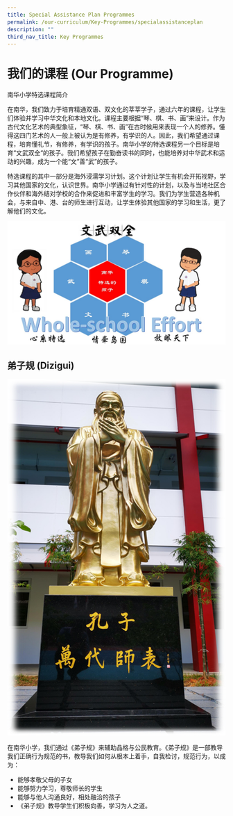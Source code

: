 ```yaml
---
title: Special Assistance Plan Programmes
permalink: /our-curriculum/Key-Programmes/specialassistanceplan
description: ""
third_nav_title: Key Programmes
---
```

# 我们的课程 (Our Programme)

南华小学特选课程简介

在南华，我们致力于培育精通双语、双文化的莘莘学子，通过六年的课程，让学生们体验并学习中华文化和本地文化。课程主要根据“琴、棋、书、画”来设计。作为古代文化艺术的典型象征，“琴、棋、书、画”在古时候用来表现一个人的修养。懂得这四门艺术的人一般上被认为是有修养，有学识的人。因此，我们希望通过课程，培育懂礼节，有修养，有学识的孩子。南华小学的特选课程另一个目标是培育“文武双全“的孩子。我们希望孩子在勤奋读书的同时，也能培养对中华武术和运动的兴趣，成为一个能“文”善“武”的孩子。

特选课程的其中一部分是海外浸濡学习计划。这个计划让学生有机会开拓视野，学习其他国家的文化，认识世界。南华小学通过有针对性的计划，以及与当地社区合作伙伴和海外结对学校的合作来促进和丰富学生的学习。我们为学生营造各种机会，与来自中、港、台的师生进行互动，让学生体验其他国家的学习和生活，更了解他们的文化。

![](/images/SAP_Framework.jpeg)

## 弟子规 (Dizigui)
![](/images/Confucius.png)

在南华小学，我们通过《弟子规》来辅助品格与公民教育。《弟子规》是一部教导我们正确行为规范的书，教导我们如何从根本上着手，自我检讨，规范行为，以成为：
* 能够孝敬父母的子女
* 能够努力学习，尊敬师长的学生
* 能够与他人沟通良好，相处融洽的孩子
* 《弟子规》教导学生们积极向善，学习为人之道。